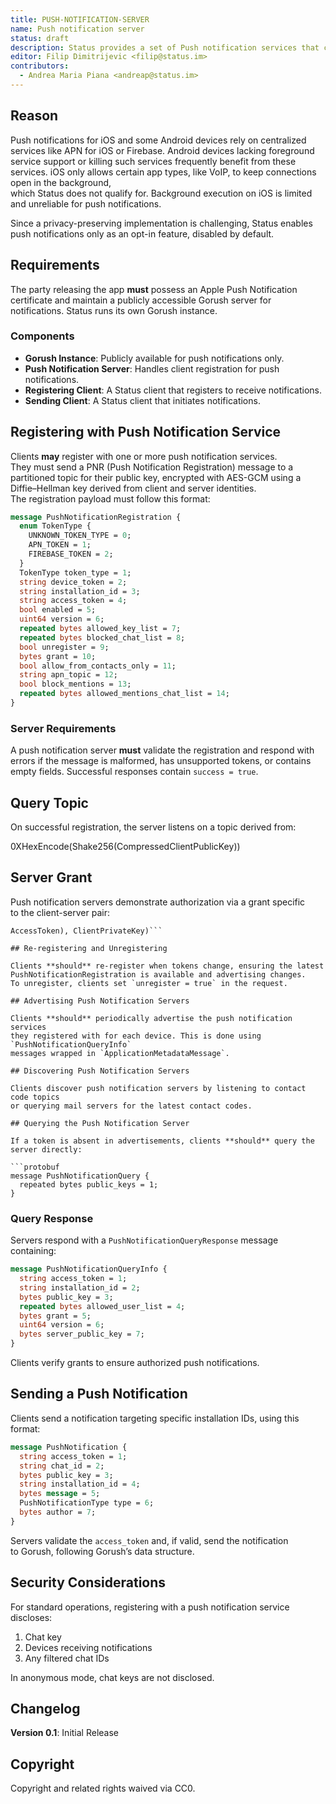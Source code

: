 ```yaml
---
title: PUSH-NOTIFICATION-SERVER
name: Push notification server
status: draft
description: Status provides a set of Push notification services that can be used to achieve this functionality.
editor: Filip Dimitrijevic <filip@status.im>
contributors:
  - Andrea Maria Piana <andreap@status.im>
---
```


## Reason

Push notifications for iOS and some Android devices rely on centralized services
like APN for iOS or Firebase.
Android devices lacking foreground service support
or killing such services frequently benefit from these services.
iOS only allows certain app types, like VoIP,
to keep connections open in the background,  
which Status does not qualify for.
Background execution on iOS is limited and unreliable for push notifications.

Since a privacy-preserving implementation is challenging,
Status enables push notifications only as an opt-in feature, disabled by default.

## Requirements

The party releasing the app **must** possess an Apple Push Notification certificate
and maintain a publicly accessible Gorush server for notifications.
Status runs its own Gorush instance.

### Components

- **Gorush Instance**: Publicly available for push notifications only.
- **Push Notification Server**: Handles client registration for push notifications.
- **Registering Client**: A Status client that registers to receive notifications.
- **Sending Client**: A Status client that initiates notifications.

## Registering with Push Notification Service

Clients **may** register with one or more push notification services.  
They must send a PNR (Push Notification Registration) message
to a partitioned topic for their public key,
encrypted with AES-GCM using a Diffie–Hellman key derived from client
and server identities.  
The registration payload must follow this format:

```protobuf
message PushNotificationRegistration {
  enum TokenType {
    UNKNOWN_TOKEN_TYPE = 0;
    APN_TOKEN = 1;
    FIREBASE_TOKEN = 2;
  }
  TokenType token_type = 1;
  string device_token = 2;
  string installation_id = 3;
  string access_token = 4;
  bool enabled = 5;
  uint64 version = 6;
  repeated bytes allowed_key_list = 7;
  repeated bytes blocked_chat_list = 8;
  bool unregister = 9;
  bytes grant = 10;
  bool allow_from_contacts_only = 11;
  string apn_topic = 12;
  bool block_mentions = 13;
  repeated bytes allowed_mentions_chat_list = 14;
}
```

### Server Requirements

A push notification server **must** validate the registration
and respond with errors if the message is malformed,
has unsupported tokens, or contains empty fields.
Successful responses contain `success = true`.

## Query Topic

On successful registration, the server listens on a topic derived from:

0XHexEncode(Shake256(CompressedClientPublicKey))

## Server Grant

Push notification servers demonstrate authorization via a grant specific  
to the client-server pair:

```Signature(Keccak256(CompressedClientPublicKey . CompressedServerPublicKey .
AccessToken), ClientPrivateKey)```

## Re-registering and Unregistering

Clients **should** re-register when tokens change, ensuring the latest  
PushNotificationRegistration is available and advertising changes.  
To unregister, clients set `unregister = true` in the request.

## Advertising Push Notification Servers

Clients **should** periodically advertise the push notification services  
they registered with for each device. This is done using `PushNotificationQueryInfo`
messages wrapped in `ApplicationMetadataMessage`.

## Discovering Push Notification Servers

Clients discover push notification servers by listening to contact code topics  
or querying mail servers for the latest contact codes.

## Querying the Push Notification Server

If a token is absent in advertisements, clients **should** query the server directly:

```protobuf
message PushNotificationQuery {
  repeated bytes public_keys = 1;
}
```

### Query Response

Servers respond with a `PushNotificationQueryResponse` message containing:

```protobuf
message PushNotificationQueryInfo {
  string access_token = 1;
  string installation_id = 2;
  bytes public_key = 3;
  repeated bytes allowed_user_list = 4;
  bytes grant = 5;
  uint64 version = 6;
  bytes server_public_key = 7;
}
```

Clients verify grants to ensure authorized push notifications.

## Sending a Push Notification

Clients send a notification targeting specific installation IDs, using this format:

```protobuf
message PushNotification {
  string access_token = 1;
  string chat_id = 2;
  bytes public_key = 3;
  string installation_id = 4;
  bytes message = 5;
  PushNotificationType type = 6;
  bytes author = 7;
}
```

Servers validate the `access_token` and, if valid, send the notification  
to Gorush, following Gorush’s data structure.

## Security Considerations

For standard operations, registering with a push notification service discloses:

1. Chat key
2. Devices receiving notifications
3. Any filtered chat IDs

In anonymous mode, chat keys are not disclosed.

## Changelog

**Version 0.1**: Initial Release

## Copyright

Copyright and related rights waived via CC0.
